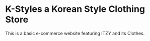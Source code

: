 # K-Styles a Korean Style Clothing Store

This is a basic e-commerce website featuring ITZY and its Clothes.